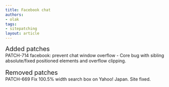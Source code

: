 ```yaml
---
title: Facebook chat
authors:
- olak
tags:
- sitepatching
layout: article
---
```

<span style="font-size: 140%">Added patches</span><br/>PATCH-714 facebook: prevent chat window overflow - Core bug with sibling absolute/fixed positioned elements and overflow clipping.<br/><br/><span style="font-size: 140%">Removed patches</span><br/>PATCH-669 Fix 100.5% width search box on Yahoo! Japan. Site fixed.

